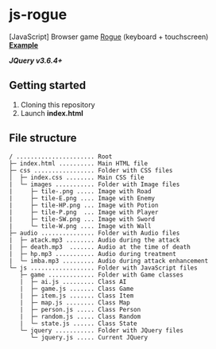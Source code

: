 # js-rogue
[JavaScript] Browser game [Rogue](https://en.wikipedia.org/wiki/Rogue_(video_game)) (keyboard + touchscreen)\
**[Example](https://deve.lol/www/rogue2/)**

***JQuery v3.6.4+***

## Getting started
1. Cloning this repository
2. Launch **index.html**

## File structure
```
/ ...................... Root
├─ index.html .......... Main HTML file
├─ css ................. Folder with CSS files
│  ├─ index.css ........ Main CSS file
|  └─ images ........... Folder with Image files
|     ├─ tile-.png ..... Image with Road
|     ├─ tile-E.png .... Image with Enemy
|     ├─ tile-HP.png ... Image with Potion
|     ├─ tile-P.png  ... Image with Player
|     ├─ tile-SW.png ... Image with Sword
|     └─ tile-W.png .... Image with Wall
├─ audio ............... Folder with Audio files
|  ├─ atack.mp3 ........ Audio during the attack
|  ├─ death.mp3  ....... Audio at the time of death
|  ├─ hp.mp3 ........... Audio during treatment
|  └─ imba.mp3 ......... Audio during attack enhancement
└─ js .................. Folder with JavaScript files
   ├─ game ............. Folder with Game classes
   |  ├─ ai.js ......... Class AI
   |  ├─ game.js ....... Class Game
   |  ├─ item.js ....... Class Item
   |  ├─ map.js ........ Class Map
   |  ├─ person.js ..... Class Person
   |  ├─ random.js ..... Class Random
   |  └─ state.js ...... Class State
   └─ jquery ........... Folder with JQuery files
      └─ jquery.js ..... Current JQuery
```
